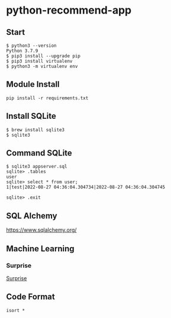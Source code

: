 # python-recommend-app

## Start

```
$ python3 --version
Python 3.7.9
$ pip3 install --upgrade pip
$ pip3 install virtualenv
$ python3 -m virtualenv env
```

## Module Install

```
pip install -r requirements.txt
```

## Install SQLite

```
$ brew install sqlite3
$ sqlite3

```

## Command SQLite

```
$ sqlite3 appserver.sql
sqlite> .tables
user
sqlite> select * from user;
1|test|2022-08-27 04:36:04.304734|2022-08-27 04:36:04.304745

sqlite> .exit
```

## SQL Alchemy
https://www.sqlalchemy.org/

## Machine Learning

### Surprise
[Surprise](https://surpriselib.com/)

## Code Format
```
isort *
```
